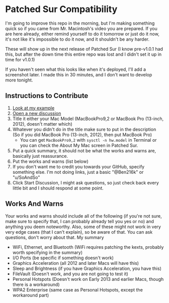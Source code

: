 # Patched Sur Compatibility

I'm going to improve this repo in the morning, but I'm making something quick so if you came from Mr. Macintosh's video you are prepared. If you are here already, either remind yourself to do it tomorrow or just do it now, it's not like it's impossible to do it now, and it shouldn't be any harder.

These will show up in the next release of Patched Sur (I know pre-v1.0.1 had this, but after the down time this entire repo was lost and I didn't set it up in time for v1.0.1)

If you haven't seen what this looks like when it's deployed, I'll add a screenshot later. I made this in 30 minutes, and I don't want to develop more tonight. 

## Instructions to Contribute

1. [Look at my example](https://github.com/Ben216k/Patched-Sur-Compatibility/discussions/1)
2. [Open a new discussion](https://github.com/Ben216k/Patched-Sur-Compatibility/discussions/new)
3. Title it either your Mac Model (MacBookPro9,2 or MacBook Pro (13-inch, 2012), doesn't matter which)
4. Whatever you didn't do in the title make sure to put in the description (So if you did MacBook Pro (13-inch, 2012), then put MacBook Pro)
   - You can get `MacBookPro9,2` with `sysctl -n hw.model` in Terminal or you can check the About My Mac screen in Patched Sur.
5. Put a quick summary, it should not be what the works and warns are, basically just reassurance.
6. Put the works and warns (list below)
7. If you don't want me to credit you towards your GitHub, specify something else. I'm not doing links, just a basic "@Ben216k" or "u/SoAndSo"
8. Click Start Discussion, I might ask questions, so just check back every little bit and I should respond at some point.

## Works And Warns

Your works and warns should include all of the following (if you're not sure, make sure to specify that, I can probably already tell you yes or no) and anything you deem noteworthy. Also, some of these might not work in very very edge cases (that I can't explain), so be aware of that. You can ask questions, don't worry about that. My summary 

- WiFi, Ethernet, and Bluetooth (WiFi requires patching the kexts, probably worth specifying in the summary)
- I/O Ports (be specific if something doesn't work)
- Graphics Acceleration (all 2012 and later Macs will have this)
- Sleep and Brightness (if you have Graphics Acceleration, you have this)
- FileVault (Doesn't work, and you are not going to test it)
- Personal Hotspots (Doesn't work on Early 2013 and earlier Macs, though there is a workaround)
- WPA2 Enterprise (same case as Personal Hotspots, except the workaround part)
